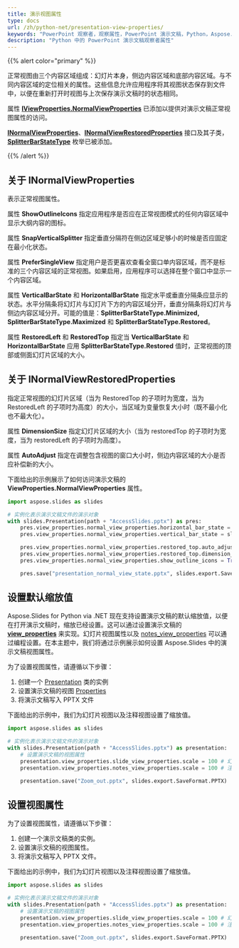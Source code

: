 ```yaml
---
title: 演示视图属性
type: docs
url: /zh/python-net/presentation-view-properties/
keywords: "PowerPoint 观察者，观察属性，PowerPoint 演示文稿，Python，Aspose.Slides for Python via .NET"
description: "Python 中的 PowerPoint 演示文稿观察者属性"
---
```


{{% alert color="primary" %}} 

正常视图由三个内容区域组成：幻灯片本身，侧边内容区域和底部内容区域。与不同内容区域的定位相关的属性。这些信息允许应用程序将其视图状态保存到文件中，以便在重新打开时视图与上次保存演示文稿时的状态相同。

属性 [**IViewProperties.NormalViewProperties**](https://reference.aspose.com/slides/python-net/aspose.slides/iviewproperties/) 已添加以提供对演示文稿正常视图属性的访问。

[**INormalViewProperties**](https://reference.aspose.com/slides/python-net/aspose.slides/inormalviewproperties/)、[**INormalViewRestoredProperties**](https://reference.aspose.com/slides/python-net/aspose.slides/inormalviewrestoredproperties/) 接口及其子类，[**SplitterBarStateType**](https://reference.aspose.com/slides/python-net/aspose.slides/splitterbarstatetype/) 枚举已被添加。

{{% /alert %}} 



## **关于 INormalViewProperties** 

表示正常视图属性。

属性 **ShowOutlineIcons** 指定应用程序是否应在正常视图模式的任何内容区域中显示大纲内容的图标。

属性 **SnapVerticalSplitter** 指定垂直分隔符在侧边区域足够小的时候是否应固定在最小化状态。

属性 **PreferSingleView** 指定用户是否更喜欢查看全窗口单内容区域，而不是标准的三个内容区域的正常视图。如果启用，应用程序可以选择在整个窗口中显示一个内容区域。

属性 **VerticalBarState** 和 **HorizontalBarState** 指定水平或垂直分隔条应显示的状态。水平分隔条将幻灯片与幻灯片下方的内容区域分开，垂直分隔条将幻灯片与侧边内容区域分开。可能的值是：**SplitterBarStateType.Minimized, SplitterBarStateType.Maximized** 和 **SplitterBarStateType.Restored**。

属性 **RestoredLeft** 和 **RestoredTop** 指定当 **VerticalBarState** 和 **HorizontalBarState** 应用 **SplitterBarStateType.Restored** 值时，正常视图的顶部或侧面幻灯片区域的大小。



## **关于 INormalViewRestoredProperties** 

指定正常视图的幻灯片区域（当为 RestoredTop 的子项时为宽度，当为 RestoredLeft 的子项时为高度）的大小，当区域为变量恢复大小时（既不最小化也不最大化）。

属性 **DimensionSize** 指定幻灯片区域的大小（当为 restoredTop 的子项时为宽度，当为 restoredLeft 的子项时为高度）。

属性 **AutoAdjust** 指定在调整包含视图的窗口大小时，侧边内容区域的大小是否应补偿新的大小。

下面给出的示例展示了如何访问演示文稿的 **ViewProperties.NormalViewProperties** 属性。

```py
import aspose.slides as slides

# 实例化表示演示文稿文件的演示对象
with slides.Presentation(path + "AccessSlides.pptx") as pres:
    pres.view_properties.normal_view_properties.horizontal_bar_state = slides.SplitterBarStateType.RESTORED
    pres.view_properties.normal_view_properties.vertical_bar_state = slides.SplitterBarStateType.MAXIMIZED

    pres.view_properties.normal_view_properties.restored_top.auto_adjust = True
    pres.view_properties.normal_view_properties.restored_top.dimension_size = 80
    pres.view_properties.normal_view_properties.show_outline_icons = True

    pres.save("presentation_normal_view_state.pptx", slides.export.SaveFormat.PPTX)
```




## **设置默认缩放值**
Aspose.Slides for Python via .NET 现在支持设置演示文稿的默认缩放值，以便在打开演示文稿时，缩放已经设置。这可以通过设置演示文稿的 [**view_properties**](https://reference.aspose.com/slides/python-net/aspose.slides/viewproperties/) 来实现。幻灯片视图属性以及 [notes_view_properties](https://reference.aspose.com/slides/python-net/aspose.slides/viewproperties/) 可以通过编程设置。在本主题中，我们将通过示例展示如何设置 Aspose.Slides 中的演示文稿视图属性。

为了设置视图属性，请遵循以下步骤：

1. 创建一个 [Presentation](https://reference.aspose.com/slides/python-net/aspose.slides/presentation/) 类的实例
1. 设置演示文稿的视图 [Properties](https://reference.aspose.com/slides/python-net/aspose.slides/viewproperties/)
1. 将演示文稿写入 PPTX 文件

下面给出的示例中，我们为幻灯片视图以及注释视图设置了缩放值。

```py
import aspose.slides as slides

# 实例化表示演示文稿文件的演示对象
with slides.Presentation(path + "AccessSlides.pptx") as presentation:
    # 设置演示文稿的视图属性
    presentation.view_properties.slide_view_properties.scale = 100 # 幻灯片视图的缩放值（以百分比为单位）
    presentation.view_properties.notes_view_properties.scale = 100 # 注释视图的缩放值（以百分比为单位）

    presentation.save("Zoom_out.pptx", slides.export.SaveFormat.PPTX)
```



## **设置视图属性**
为了设置视图属性，请遵循以下步骤：

1. 创建一个演示文稿类的实例。
1. 设置演示文稿的视图属性。
1. 将演示文稿写入 PPTX 文件。

下面给出的示例中，我们为幻灯片视图以及注释视图设置了缩放值。

```py
import aspose.slides as slides

# 实例化表示演示文稿文件的演示对象
with slides.Presentation(path + "AccessSlides.pptx") as presentation:
    # 设置演示文稿的视图属性
    presentation.view_properties.slide_view_properties.scale = 100 # 幻灯片视图的缩放值（以百分比为单位）
    presentation.view_properties.notes_view_properties.scale = 100 # 注释视图的缩放值（以百分比为单位）

    presentation.save("Zoom_out.pptx", slides.export.SaveFormat.PPTX)
```